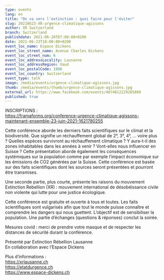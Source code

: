 ```yaml
---
type: events
lang: en
title: "On va vers l'extinction : quoi faire pour l'éviter"
slug: 20210623-XR-urgence-climatique-agissons
author: XR Switzerland
branch: Switzerland
publishdate: 2021-06-20T07:00:00+0200
date: 2021-06-23T18:00:00+0200
event_loc_name: Espace Dickens
event_loc_street_name: Avenue Charles Dickens
event_loc_street_num: 6
event_loc_addressLocality: Lausanne
event_loc_addressRegion: Vaud
event_loc_postalCode: 1006
event_loc_country: Switzerland
event_type: talk
image: /media/events/urgence-climatique-agissons.jpg
thumb: /media/events/thumb/urgence-climatique-agissons.jpg
external_url: https://www.facebook.com/events/4074612229285889
published: true
---
```

INSCRIPTIONS :\
<https://framaforms.org/conference-urgence-climatique-agissons-maintenant-ensemble-23-juin-2021-1621780255>

Cette conférence aborde les derniers faits scientifiques sur le climat et la biodiversité. Que signifie un réchauffement global de 2°, 3°, 4°, ... voire plus ? Quelles espèces survivront au réchauffement climatique ? Y aura-t-il des zones inhabitables dans les années à venir ? Vont-elles nous influencer en Suisse ? Cette présentation aborde également les conséquences systémiques sur la population comme par exemple l’impact économique sur les émissions de CO2 générées par la Suisse. Cette conférence est basée sur des faits scientifiques dont les sources seront présentées et pourront être transmises.

Une seconde partie, plus courte, présente les raisons du mouvement Extinction Rebellion (XR) : mouvement international de désobéissance civile non violente qui lutte pour une justice écologique.

Cette conférence est gratuite et ouverte à tous et toutes. Les faits scientifiques sont vulgarisés afin que tout le monde puisse connaître et comprendre les dangers qui nous guettent. L’objectif est de sensibiliser la population. Une partie d’échanges (questions & réponses) conclut la soirée.

Mesures covid : merci de prendre votre masque et de respecter les distances de sécurité durant la conférence.

Présenté par Extinction Rébellion Lausanne\
En collaboration avec l’Espace Dickens

Plus d’informations :\
<https://xrlausanne.ch>\
<https://etatdurgence.ch>\
<https://www.espace-dickens.ch>

